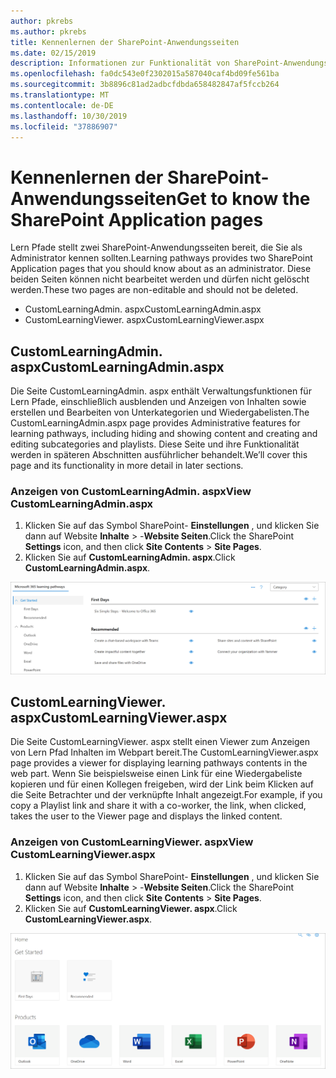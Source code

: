 ```yaml
---
author: pkrebs
ms.author: pkrebs
title: Kennenlernen der SharePoint-Anwendungsseiten
ms.date: 02/15/2019
description: Informationen zur Funktionalität von SharePoint-Anwendungsseiten in Microsoft 365-Lernpfaden
ms.openlocfilehash: fa0dc543e0f2302015a587040caf4bd09fe561ba
ms.sourcegitcommit: 3b8896c81ad2adbcfdbda658482847af5fccb264
ms.translationtype: MT
ms.contentlocale: de-DE
ms.lasthandoff: 10/30/2019
ms.locfileid: "37886907"
---
```

# <a name="get-to-know-the-sharepoint-application-pages"></a><span data-ttu-id="c7ba0-103">Kennenlernen der SharePoint-Anwendungsseiten</span><span class="sxs-lookup"><span data-stu-id="c7ba0-103">Get to know the SharePoint Application pages</span></span>

<span data-ttu-id="c7ba0-104">Lern Pfade stellt zwei SharePoint-Anwendungsseiten bereit, die Sie als Administrator kennen sollten.</span><span class="sxs-lookup"><span data-stu-id="c7ba0-104">Learning pathways provides two SharePoint Application pages that you should know about as an administrator.</span></span> <span data-ttu-id="c7ba0-105">Diese beiden Seiten können nicht bearbeitet werden und dürfen nicht gelöscht werden.</span><span class="sxs-lookup"><span data-stu-id="c7ba0-105">These two pages are non-editable and should not be deleted.</span></span> 

- <span data-ttu-id="c7ba0-106">CustomLearningAdmin. aspx</span><span class="sxs-lookup"><span data-stu-id="c7ba0-106">CustomLearningAdmin.aspx</span></span>
- <span data-ttu-id="c7ba0-107">CustomLearningViewer. aspx</span><span class="sxs-lookup"><span data-stu-id="c7ba0-107">CustomLearningViewer.aspx</span></span>

## <a name="customlearningadminaspx"></a><span data-ttu-id="c7ba0-108">CustomLearningAdmin. aspx</span><span class="sxs-lookup"><span data-stu-id="c7ba0-108">CustomLearningAdmin.aspx</span></span>

<span data-ttu-id="c7ba0-109">Die Seite CustomLearningAdmin. aspx enthält Verwaltungsfunktionen für Lern Pfade, einschließlich ausblenden und Anzeigen von Inhalten sowie erstellen und Bearbeiten von Unterkategorien und Wiedergabelisten.</span><span class="sxs-lookup"><span data-stu-id="c7ba0-109">The CustomLearningAdmin.aspx page provides Administrative features for learning pathways, including hiding and showing content and creating and editing subcategories and playlists.</span></span> <span data-ttu-id="c7ba0-110">Diese Seite und ihre Funktionalität werden in späteren Abschnitten ausführlicher behandelt.</span><span class="sxs-lookup"><span data-stu-id="c7ba0-110">We’ll cover this page and its functionality in more detail in later sections.</span></span>

### <a name="view-customlearningadminaspx"></a><span data-ttu-id="c7ba0-111">Anzeigen von CustomLearningAdmin. aspx</span><span class="sxs-lookup"><span data-stu-id="c7ba0-111">View CustomLearningAdmin.aspx</span></span>

1. <span data-ttu-id="c7ba0-112">Klicken Sie auf das Symbol SharePoint- **Einstellungen** , und klicken Sie dann auf Website **Inhalte** > -**Website Seiten**.</span><span class="sxs-lookup"><span data-stu-id="c7ba0-112">Click the SharePoint **Settings** icon, and then click **Site Contents** > **Site Pages**.</span></span> 
2. <span data-ttu-id="c7ba0-113">Klicken Sie auf **CustomLearningAdmin. aspx**.</span><span class="sxs-lookup"><span data-stu-id="c7ba0-113">Click **CustomLearningAdmin.aspx**.</span></span> 

![CG-adminapppage. png](media/cg-adminapppage.png)

## <a name="customlearningvieweraspx"></a><span data-ttu-id="c7ba0-115">CustomLearningViewer. aspx</span><span class="sxs-lookup"><span data-stu-id="c7ba0-115">CustomLearningViewer.aspx</span></span>
<span data-ttu-id="c7ba0-116">Die Seite CustomLearningViewer. aspx stellt einen Viewer zum Anzeigen von Lern Pfad Inhalten im Webpart bereit.</span><span class="sxs-lookup"><span data-stu-id="c7ba0-116">The CustomLearningViewer.aspx page provides a viewer for displaying learning pathways contents in the web part.</span></span> <span data-ttu-id="c7ba0-117">Wenn Sie beispielsweise einen Link für eine Wiedergabeliste kopieren und für einen Kollegen freigeben, wird der Link beim Klicken auf die Seite Betrachter und der verknüpfte Inhalt angezeigt.</span><span class="sxs-lookup"><span data-stu-id="c7ba0-117">For example, if you copy a Playlist link and share it with a co-worker, the link, when clicked, takes the user to the Viewer page and displays the linked content.</span></span> 

### <a name="view-customlearningvieweraspx"></a><span data-ttu-id="c7ba0-118">Anzeigen von CustomLearningViewer. aspx</span><span class="sxs-lookup"><span data-stu-id="c7ba0-118">View CustomLearningViewer.aspx</span></span>

1. <span data-ttu-id="c7ba0-119">Klicken Sie auf das Symbol SharePoint- **Einstellungen** , und klicken Sie dann auf Website **Inhalte** > -**Website Seiten**.</span><span class="sxs-lookup"><span data-stu-id="c7ba0-119">Click the SharePoint **Settings** icon, and then click **Site Contents** > **Site Pages**.</span></span> 
2. <span data-ttu-id="c7ba0-120">Klicken Sie auf **CustomLearningViewer. aspx**.</span><span class="sxs-lookup"><span data-stu-id="c7ba0-120">Click **CustomLearningViewer.aspx**.</span></span> 

![CG-viewerapppage. png](media/cg-viewerapppage.png)

